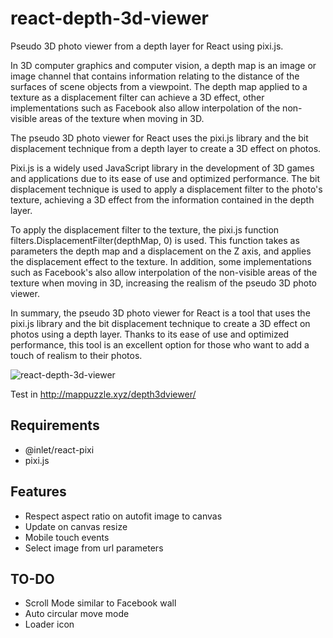 # react-depth-3d-viewer

Pseudo 3D photo viewer from a depth layer for React using pixi.js.

In 3D computer graphics and computer vision, a depth map is an image or image channel that contains information relating to the distance of the surfaces of scene objects from a viewpoint. The depth map applied to a texture as a displacement filter can achieve a 3D effect, other implementations such as Facebook also allow interpolation of the non-visible areas of the texture when moving in 3D.

The pseudo 3D photo viewer for React uses the pixi.js library and the bit displacement technique from a depth layer to create a 3D effect on photos.

Pixi.js is a widely used JavaScript library in the development of 3D games and applications due to its ease of use and optimized performance. The bit displacement technique is used to apply a displacement filter to the photo's texture, achieving a 3D effect from the information contained in the depth layer.

To apply the displacement filter to the texture, the pixi.js function filters.DisplacementFilter(depthMap, 0) is used. This function takes as parameters the depth map and a displacement on the Z axis, and applies the displacement effect to the texture. In addition, some implementations such as Facebook's also allow interpolation of the non-visible areas of the texture when moving in 3D, increasing the realism of the pseudo 3D photo viewer.

In summary, the pseudo 3D photo viewer for React is a tool that uses the pixi.js library and the bit displacement technique to create a 3D effect on photos using a depth layer. Thanks to its ease of use and optimized performance, this tool is an excellent option for those who want to add a touch of realism to their photos.

![react-depth-3d-viewer](http://mappuzzle.xyz/depth3dviewer/demoimage.jpg)

Test in http://mappuzzle.xyz/depth3dviewer/

## Requirements 

* @inlet/react-pixi
* pixi.js


## Features

* Respect aspect ratio on autofit image to canvas 
* Update on canvas resize
* Mobile touch events
* Select image from url parameters

## TO-DO

* Scroll Mode similar to Facebook wall
* Auto circular move mode
* Loader icon
  


